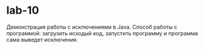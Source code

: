# lab-10
Демонстрация работы с исключениями в Java. Способ работы с программой: загрузить исходый код, запустить программу и программа сама выведет исключения.
